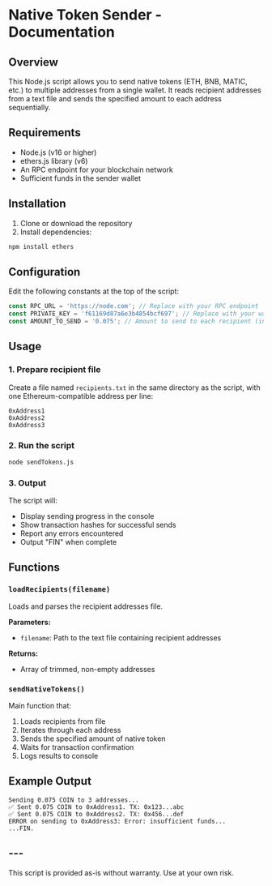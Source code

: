 # Native Token Sender - Documentation

## Overview
This Node.js script allows you to send native tokens (ETH, BNB, MATIC, etc.) to multiple addresses from a single wallet. It reads recipient addresses from a text file and sends the specified amount to each address sequentially.

## Requirements
- Node.js (v16 or higher)
- ethers.js library (v6)
- An RPC endpoint for your blockchain network
- Sufficient funds in the sender wallet

## Installation
1. Clone or download the repository
2. Install dependencies:
```bash
npm install ethers
```

## Configuration
Edit the following constants at the top of the script:

```javascript
const RPC_URL = 'https://node.com'; // Replace with your RPC endpoint
const PRIVATE_KEY = 'f61169d87a6e3b4854bcf697'; // Replace with your wallet private key
const AMOUNT_TO_SEND = '0.075'; // Amount to send to each recipient (in native token)
```

## Usage

### 1. Prepare recipient file
Create a file named `recipients.txt` in the same directory as the script, with one Ethereum-compatible address per line:

```
0xAddress1
0xAddress2
0xAddress3
```

### 2. Run the script
```bash
node sendTokens.js
```

### 3. Output
The script will:
- Display sending progress in the console
- Show transaction hashes for successful sends
- Report any errors encountered
- Output "FIN" when complete

## Functions

### `loadRecipients(filename)`
Loads and parses the recipient addresses file.

**Parameters:**
- `filename`: Path to the text file containing recipient addresses

**Returns:**
- Array of trimmed, non-empty addresses

### `sendNativeTokens()`
Main function that:
1. Loads recipients from file
2. Iterates through each address
3. Sends the specified amount of native token
4. Waits for transaction confirmation
5. Logs results to console

## Example Output
```
Sending 0.075 COIN to 3 addresses...
✅ Sent 0.075 COIN to 0xAddress1. TX: 0x123...abc
✅ Sent 0.075 COIN to 0xAddress2. TX: 0x456...def
ERROR on sending to 0xAddress3: Error: insufficient funds...
...FIN.
```

## ---
This script is provided as-is without warranty. Use at your own risk.

